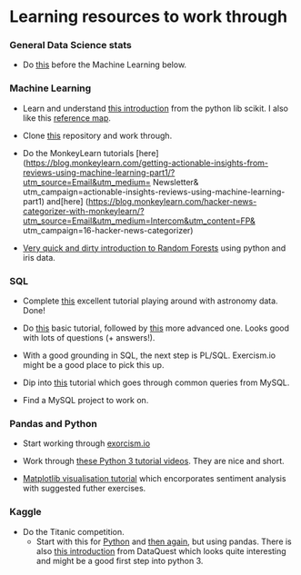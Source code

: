 # Learning resources to work through

### General Data Science stats

- Do [this](http://nbviewer.jupyter.org/github/nborwankar/LearnDataScience/tree/master/notebooks/) before the Machine Learning below.


### Machine Learning 

- Learn and understand [this introduction](http://www.astroml.org/sklearn_tutorial/general_concepts.html) from the python lib scikit. I also 
like this [reference map](http://scikit-learn.org/stable/tutorial/machine_learning_map/index.html). 

- Clone [this](https://github.com/ogrisel/sklearn_pycon2014) repository and work through.

- Do the MonkeyLearn tutorials [here]
(https://blog.monkeylearn.com/getting-actionable-insights-from-reviews-using-machine-learning-part1/?utm_source=Email&utm_medium= 
Newsletter& utm_campaign=actionable-insights-reviews-using-machine-learning-part1)
and[here]
 (https://blog.monkeylearn.com/hacker-news-categorizer-with-monkeylearn/?utm_source=Email&utm_medium=Intercom&utm_content=FP&
utm_campaign=16-hacker-news-categorizer)

- [Very quick and dirty introduction to Random Forests](http://blog.yhat.com/posts/random-forests-in-python.html) using python and iris 
data.

### SQL

- Complete [this](http://sol.gfxile.net/g3/) excellent tutorial playing around with astronomy data. Done! 

- Do [this](http://www.sqlcourse.com/) basic tutorial, followed by [this](http://www.sqlcourse2.com/) more advanced one. Looks good with 
lots of questions (+ answers!).

- With a good grounding in SQL, the next step is PL/SQL. Exercism.io might be a good place to pick this up.

- Dip into [this](http://dev.mysql.com/doc/refman/5.5/en/examples.html) tutorial which goes through common queries from MySQL.

- Find a MySQL project to work on.

### Pandas and Python

- Start working through [exorcism.io](http://exercism.io/languages/python#exercises)

- Work through [these Python 3 tutorial videos](https://www.youtube.com/playlist?list=PL1A2CSdiySGJd0LJRRSwQZbPZaDP0q67j). They are nice 
and short.

- [Matplotlib visualisation tutorial](https://www.dataquest.io/blog/matplotlib-tutorial/) which encorporates sentiment analysis with 
suggested futher exercises.

### Kaggle

- Do the Titanic competition.
  - Start with this for [Python](https://www.kaggle.com/c/titanic/details/getting-started-with-python) and [then 
again](https://www.kaggle.com/c/titanic/details/getting-started-with-python-ii), but using pandas.
  There is also [this introduction](https://www.dataquest.io/mission/74/getting-started-with-kaggle/) from DataQuest which looks quite 
interesting and might be a good first step into python 3.




